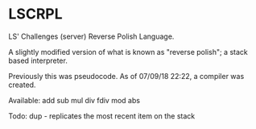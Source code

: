 # LSCRPL

LS' Challenges (server) Reverse Polish Language.

A slightly modified version of what is known as "reverse polish"; a stack based interpreter.

Previously this was pseudocode. As of 07/09/18 22:22, a compiler was created.

Available:
add
sub
mul
div
fdiv
mod
abs

Todo:
dup - replicates the most recent item on the stack
